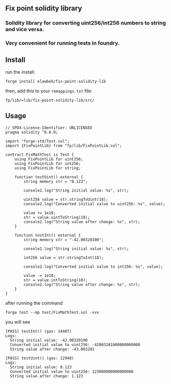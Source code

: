 ## Fix point solidity library

### Solidity library for converting uint256/int256 numbers to string and vice versa.

### Very convenient for running tests in foundry.

## Install

run the install:

```
forge install elawbek/fix-point-solidity-lib
```

then, add this to your `remappings.txt` file:

```
fp/lib/=lib/fix-point-solidity-lib/src/
```

## Usage

```solidity
// SPDX-License-Identifier: UNLICENSED
pragma solidity ^0.8.0;

import "forge-std/Test.sol";
import {FixPointLib} from "fp/lib/FixPointLib.sol";

contract FixMathTest is Test {
    using FixPointLib for uint256;
    using FixPointLib for int256;
    using FixPointLib for string;

    function testUint() external {
        string memory str = "0.123";

        console2.log("String initial value: %s", str);

        uint256 value = str.stringToUint(18);
        console2.log("Converted initial value to uint256: %s", value);

        value += 1e18;
        str = value.uintToString(18);
        console2.log("String value after change: %s", str);
    }

    function testInt() external {
        string memory str = "-42.00320100";

        console2.log("String initial value: %s", str);

        int256 value = str.stringToInt(18);

        console2.log("Converted initial value to int256: %s", value);

        value -= 1e18;
        str = value.intToString(18);
        console2.log("String value after change: %s", str);
    }
}
```

after running the command

```
forge test --mp test/FixMathTest.sol -vvv
```

you will see

```
[PASS] testInt() (gas: 14407)
Logs:
  String initial value: -42.00320100
  Converted initial value to uint256: -42003201000000000000
  String value after change: -43.003201

[PASS] testUint() (gas: 12948)
Logs:
  String initial value: 0.123
  Converted initial value to uint256: 123000000000000000
  String value after change: 1.123

```
